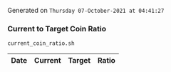 Generated on `Thursday 07-October-2021 at 04:41:27`

### Current to Target Coin Ratio
`current_coin_ratio.sh`

Date|Current|Target|Ratio
---|---|---|---
